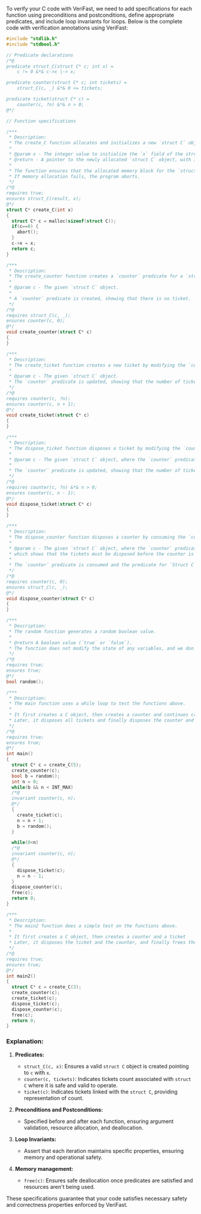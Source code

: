 To verify your C code with VeriFast, we need to add specifications for each function using preconditions and postconditions, define appropriate predicates, and include loop invariants for loops. Below is the complete code with verification annotations using VeriFast:

```c
#include "stdlib.h"
#include "stdbool.h"

// Predicate declarations
/*@
predicate struct_C(struct C* c; int x) = 
    c != 0 &*& c->x |-> x;

predicate counter(struct C* c; int tickets) =
    struct_C(c, _) &*& 0 <= tickets;

predicate ticket(struct C* c) =
    counter(c, ?n) &*& n > 0;
@*/

// Function specifications

/***
 * Description: 
 * The create_C function allocates and initializes a new `struct C` object with the given integer value.
 *
 * @param x - The integer value to initialize the `x` field of the struct.
 * @return - A pointer to the newly allocated `struct C` object, with its `x` field set to the provided value.
 *
 * The function ensures that the allocated memory block for the `struct C` object is valid.
 * If memory allocation fails, the program aborts.
 */
/*@
requires true;
ensures struct_C(result, x);
@*/
struct C* create_C(int x) 
{
  struct C* c = malloc(sizeof(struct C));
  if(c==0) {
    abort();
  }
  c->x = x;
  return c;
}

/***
 * Description: 
 * The create_counter function creates a `counter` predicate for a `struct C` object.
 *
 * @param c - The given `struct C` object.
 *
 * A `counter` predicate is created, showing that there is no ticket.
 */
/*@
requires struct_C(c, _);
ensures counter(c, 0);
@*/
void create_counter(struct C* c)
{
}

/***
 * Description: 
 * The create_ticket function creates a new ticket by modifying the `counter` and `ticket` predicates.
 *
 * @param c - The given `struct C` object.
 * The `counter` predicate is updated, showing that the number of tickets is incremented.
 */
/*@
requires counter(c, ?n);
ensures counter(c, n + 1);
@*/
void create_ticket(struct C* c)
{
}

/***
 * Description: 
 * The dispose_ticket function disposes a ticket by modifying the `counter` and `ticket` predicates.
 *
 * @param c - The given `struct C` object, where the `counter` predicate of it satisfies that the number of tickets is bigger than 0.
 *
 * The `counter` predicate is updated, showing that the number of tickets is decremented.
 */
/*@
requires counter(c, ?n) &*& n > 0;
ensures counter(c, n - 1);
@*/
void dispose_ticket(struct C* c)
{
}

/***
 * Description: 
 * The dispose_counter function disposes a counter by consuming the `counter` predicate.
 *
 * @param c - The given `struct C` object, where the `counter` predicate of it satisfies that the number of tickets is 0,
 * which shows that the tickets must be disposed before the counter is disposed.
 *
 * The `counter` predicate is consumed and the predicate for `Struct C` is produced.
 */
/*@
requires counter(c, 0);
ensures struct_C(c, _);
@*/
void dispose_counter(struct C* c)
{
}

/***
 * Description:
 * The random function generates a random boolean value.
 *
 * @return A boolean value (`true` or `false`).
 * The function does not modify the state of any variables, and we don't need to implement it.
 */
/*@
requires true;
ensures true;
@*/
bool random();

/***
 * Description:
 * The main function uses a while loop to test the functions above.
 *
 * It first creates a C object, then creates a counter and continues creating tickets.
 * Later, it disposes all tickets and finally disposes the counter and frees the C object.
 */
/*@
requires true;
ensures true;
@*/
int main()
{
  struct C* c = create_C(5);
  create_counter(c);
  bool b = random();
  int n = 0;
  while(b && n < INT_MAX) 
  /*@
  invariant counter(c, n);
  @*/
  {
    create_ticket(c);
    n = n + 1;
    b = random();
  }

  while(0<n) 
  /*@
  invariant counter(c, n);
  @*/
  {
    dispose_ticket(c);
    n = n - 1;
  }
  dispose_counter(c);
  free(c);
  return 0;
}

/***
 * Description:
 * The main2 function does a simple test on the functions above.
 *
 * It first creates a C object, then creates a counter and a ticket
 * Later, it disposes the ticket and the counter, and finally frees the C object.
 */
/*@
requires true;
ensures true;
@*/
int main2()
{
  struct C* c = create_C(3);
  create_counter(c);
  create_ticket(c);
  dispose_ticket(c);
  dispose_counter(c);
  free(c);
  return 0;
}
```

### Explanation:
1. **Predicates:**
   - `struct_C(c, x)`: Ensures a valid `struct C` object is created pointing to `c` with `x`.
   - `counter(c, tickets)`: Indicates tickets count associated with `struct C` where it is safe and valid to operate.
   - `ticket(c)`: Indicates tickets linked with the `struct C`, providing representation of count.

2. **Preconditions and Postconditions:**
   - Specified before and after each function, ensuring argument validation, resource allocation, and deallocation.

3. **Loop Invariants:**
   - Assert that each iteration maintains specific properties, ensuring memory and operational safety.

4. **Memory management:**
   - `free(c)`: Ensures safe deallocation once predicates are satisfied and resources aren't being used.

These specifications guarantee that your code satisfies necessary safety and correctness properties enforced by VeriFast.

